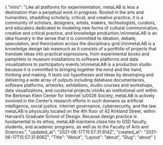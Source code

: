 {
 "intro": "Like all platforms for experimentation, metaLAB is less a destination than a perpetual work in progress. Rooted in the arts and humanities, straddling scholarly, critical, and creative practice, it is a community of scholars, designers, artists, makers, technologists, curators, and educators dedicated to modeling new forms of cultural communication, creative and critical practice, and knowledge production.\n\nmetaLAB is an idea foundry in the sense that it is committed to ideation, debate, speculation, and theorization across the disciplinary grid.\n\nmetaLAB is a knowledge design lab inasmuch as it consists of a portfolio of projects that translate ideas into practical expressions, from experimental books and pamphlets to museum installations to software platforms and data visualizations to participatory events.\n\nmetaLAB is a production studio because it is committed to bringing together the mind and the hand, thinking and making. It tests out hypotheses and ideas by developing and delivering a wide array of outputs including database documentaries, software platforms, artworks, exhibitions, studio courses and workshops, data visualizations, and curatorial projects.\n\nAs an institutional unit within the Berkman Klein Center for Internet \u0026 Society, metaLAB is actively involved in the Center’s research efforts in such domains as artificial intelligence, social justice, internet governance, cybersecurity, and the law. metaLAB is physically located on the 4th floor of 42 Kirkland Street, within Harvard’s Graduate School of Design. Because design practice is fundamental to its ethos, metaLAB maintains close ties to GSD faculty, students, and academic programs, as well as to the Faculty of Arts and Sciences.",
 "updated_at": "2021-06-17T15:57:31.614Z",
 "created_at": "2021-06-17T15:57:31.606Z",
 "Title": "About",
 "Layout": "about",
 "Slug": "about"
}